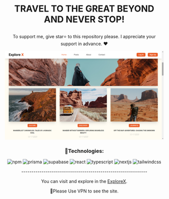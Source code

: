 
# <p align="center" color="#eb5e28">TRAVEL TO THE GREAT BEYOND AND NEVER STOP!</p>

<p align="center">To support me, give star⭐ to this repository please.
I appreciate your support in advance. ❤</p>

<img src="public/assets/readme.png"/>


### <p align="center">🔧Technologies:</p>
<div align="center" >
  
![npm](https://img.shields.io/badge/npm-eb5e28?style=for-the-badge&logo=npm&logoColor=white)
![prisma](https://img.shields.io/badge/prisma-eb5e28?style=for-the-badge&logo=prisma&logoColor=white)
![supabase](https://img.shields.io/badge/supabase-eb5e28?style=for-the-badge&logo=supabase&logoColor=white)
![react](https://img.shields.io/badge/react-eb5e28?style=for-the-badge&logo=react&logoColor=white)
![typescript](https://img.shields.io/badge/typescript-eb5e28?style=for-the-badge&logo=typescript&logoColor=white)
![nextjs](https://img.shields.io/badge/next.js-eb5e28?style=for-the-badge&logo=nextdotjs&logoColor=white)
![tailwindcss](https://img.shields.io/badge/tailwindcss-eb5e28?style=for-the-badge&logo=tailwindcss&logoColor=white)
  
</div>

<p align="center">--------------------------------------------------------------</p>
  
<p align="center">You can visit and explore in the <a href="https://travel-blog-plum.vercel.app/" target="_blank">ExploreX</a>.</p>
<p align="center">📌Please Use VPN to see the site.</p>

